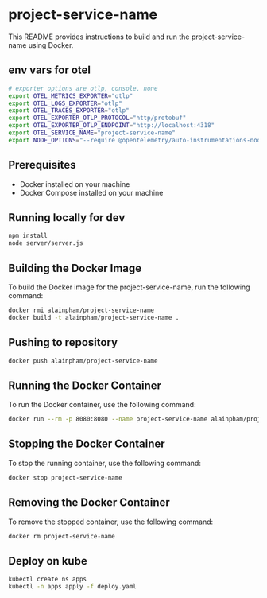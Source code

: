 # project-service-name

This README provides instructions to build and run the project-service-name using Docker.

## env vars for otel

```bash 
# exporter options are otlp, console, none
export OTEL_METRICS_EXPORTER="otlp"
export OTEL_LOGS_EXPORTER="otlp"
export OTEL_TRACES_EXPORTER="otlp"
export OTEL_EXPORTER_OTLP_PROTOCOL="http/protobuf"
export OTEL_EXPORTER_OTLP_ENDPOINT="http://localhost:4318"
export OTEL_SERVICE_NAME="project-service-name"
export NODE_OPTIONS="--require @opentelemetry/auto-instrumentations-node/register"
```

## Prerequisites

- Docker installed on your machine
- Docker Compose installed on your machine

## Running locally for dev

```sh
npm install 
node server/server.js
```


## Building the Docker Image

To build the Docker image for the project-service-name, run the following command:

```sh
docker rmi alainpham/project-service-name
docker build -t alainpham/project-service-name .
```

## Pushing to repository

```sh
docker push alainpham/project-service-name
```

## Running the Docker Container

To run the Docker container, use the following command:

```sh
docker run --rm -p 8080:8080 --name project-service-name alainpham/project-service-name
```

## Stopping the Docker Container

To stop the running container, use the following command:

```sh
docker stop project-service-name
```

## Removing the Docker Container

To remove the stopped container, use the following command:

```sh
docker rm project-service-name
```

## Deploy on kube

```sh
kubectl create ns apps
kubectl -n apps apply -f deploy.yaml
```